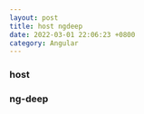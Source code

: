 ```yaml
---
layout: post
title: host ngdeep
date: 2022-03-01 22:06:23 +0800
category: Angular
---
```

### host

### ng-deep

